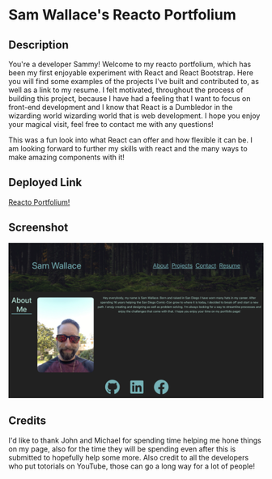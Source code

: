 # Sam Wallace's Reacto Portfolium

## Description

You're a developer Sammy! Welcome to my reacto portfolium, which has been my first enjoyable experiment with React and React Bootstrap. Here you will find some examples of the projects I've built and contributed to, as well as a link to my resume. I felt motivated, throughout the process of building this project, because I have had a feeling that I want to focus on front-end development and I know that React is a Dumbledor in the wizarding world wizarding world that is web development. I hope you enjoy your magical visit, feel free to contact me with any questions!

This was a fun look into what React can offer and how flexible it can be. I am looking forward to further my skills with react and the many ways to make amazing components with it!

## Deployed Link

[Reacto Portfolium!](https://sammymayhem.github.io/reacto-portfolium-2/#/)

## Screenshot

![Reacto Portfolium Home Page](src/images/homepage.png)


## Credits

I'd like to thank John and Michael for spending time helping me hone things on my page, also for the time they will be spending even after this is submitted to hopefully help some more. Also credit to all the developers who put totorials on YouTube, those can go a long way for a lot of people!